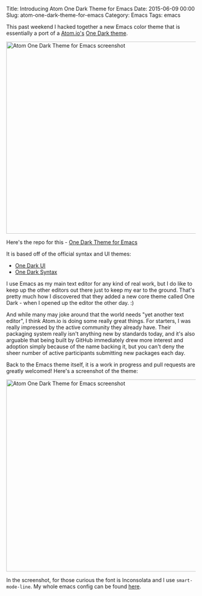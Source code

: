 Title: Introducing Atom One Dark Theme for Emacs
Date: 2015-06-09 00:00
Slug: atom-one-dark-theme-for-emacs
Category: Emacs
Tags: emacs


This past weekend I hacked together a new Emacs color theme that is
essentially a port of a [Atom.io's](https://atom.io/)
[One Dark theme](https://atom.io/themes/one-dark-syntax).

<img src="/images/atom_one_dark_theme_emacs.png" alt="Atom One Dark Theme for Emacs screenshot" width="510px" class="centered">

<!-- PELICAN_END_SUMMARY -->

Here's the repo for this - [One Dark Theme for Emacs](https://github.com/jonathanchu/atom-one-dark-theme)

It is based off of the official syntax and UI themes:

* [One Dark UI](https://atom.io/themes/one-dark-ui)
* [One Dark Syntax](https://atom.io/themes/one-dark-syntax)

I use Emacs as my main text editor for any kind of real work, but I do
like to keep up the other editors out there just to keep my ear to the
ground. That's pretty much how I discovered that they added a new core
theme called One Dark - when I opened up the editor the other day. :)

And while many may joke around that the world needs "yet
another text editor", I think Atom.io is doing some really great
things. For starters, I was really impressed by the active community
they already have. Their packaging system really isn't anything new by
standards today, and it's also arguable that being built by GitHub
immediately drew more interest and adoption simply because of the name
backing it, but you can't deny the sheer number of active participants
submitting new packages each day.

Back to the Emacs theme itself, it is a work in progress and pull
requests are greatly welcomed!  Here's a screenshot of the theme:

<img src="/images/atom_one_dark_theme_emacs.png" alt="Atom One Dark Theme for Emacs screenshot" width="510px" class="centered">

In the screenshot, for those curious the font is Inconsolata and I use
 `smart-mode-line`. My whole emacs config can be found
 [here](https://github.com/jonathanchu/dotemacs).
